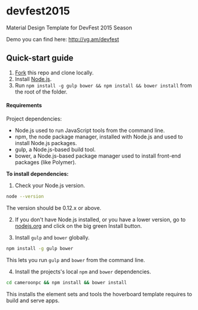 # devfest2015
Material Design Template for DevFest 2015 Season

Demo you can find here: http://vg.am/devfest

## Quick-start guide
1.  [Fork](https://github.com/GDG-Buea/cameroonpc/fork) this repo and clone locally.
2.  Install [Node.js](www.nodejs.org).
3.  Run `npm install -g gulp bower && npm install && bower install` from the root of the folder.

#### Requirements

Project dependencies:

- Node.js used to run JavaScript tools from the command line.
- npm, the node package manager, installed with Node.js and used to install Node.js packages.
- gulp, a Node.js-based build tool.
- bower, a Node.js-based package manager used to install front-end packages (like Polymer).

**To install dependencies:**

1)  Check your Node.js version.

```sh
node --version
```

The version should be 0.12.x or above.

2)  If you don't have Node.js installed, or you have a lower version, go to [nodejs.org](https://nodejs.org) and click on the big green Install button.

3)  Install `gulp` and `bower` globally.

```sh
npm install -g gulp bower
```

This lets you run `gulp` and `bower` from the command line.

4)  Install the projects's local `npm` and `bower` dependencies.

```sh
cd cameroonpc && npm install && bower install
```

This installs the element sets and tools the hoverboard template requires to build and serve apps.
